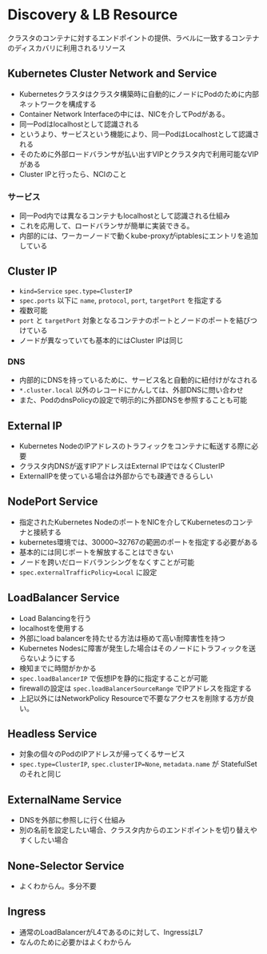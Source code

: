 # Discovery & LB Resource
クラスタのコンテナに対するエンドポイントの提供、ラベルに一致するコンテナのディスカバリに利用されるリソース

## Kubernetes Cluster Network and Service
 * Kubernetesクラスタはクラスタ構築時に自動的にノードにPodのために内部ネットワークを構成する
 * Container Network Interfaceの中には、NICを介してPodがある。
 * 同一Podはlocalhostとして認識される
 * というより、サービスという機能により、同一PodはLocalhostとして認識される
 * そのために外部ロードバランサが払い出すVIPとクラスタ内で利用可能なVIPがある
 * Cluster IPと行ったら、NCIのこと

### サービス
* 同一Pod内では異なるコンテナもlocalhostとして認識される仕組み
* これを応用して、ロードバランサが簡単に実装できる。
* 内部的には、ワーカーノードで動くkube-proxyがiptablesにエントリを追加している
 
## Cluster IP
* `kind=Service` `spec.type=ClusterIP`
* `spec.ports` 以下に `name`, `protocol`, `port`, `targetPort` を指定する
* 複数可能
* `port` と `targetPort` 対象となるコンテナのポートとノードのポートを結びつけている
* ノードが異なっていても基本的にはCluster IPは同じ

### DNS
* 内部的にDNSを持っているために、サービス名と自動的に紐付けがなされる
* `*.cluster.local` 以外のレコードにかんしては、外部DNSに問い合わせ
* また、PodのdnsPolicyの設定で明示的に外部DNSを参照することも可能

## External IP
* Kubernetes NodeのIPアドレスのトラフィックをコンテナに転送する際に必要
* クラスタ内DNSが返すIPアドレスはExternal IPではなくClusterIP
* ExternalIPを使っている場合は外部からでも疎通できるらしい

## NodePort Service
* 指定されたKubernetes NodeのポートをNICを介してKubernetesのコンテナと接続する
* kubernetes環境では、30000~32767の範囲のポートを指定する必要がある
* 基本的には同じポートを解放することはできない
* ノードを跨いだロードバランシングをなくすことが可能
* `spec.externalTrafficPolicy=Local` に設定

## LoadBalancer Service
* Load Balancingを行う
* localhostを使用する
* 外部にload balancerを持たせる方法は極めて高い耐障害性を持つ
* Kubernetes Nodesに障害が発生した場合はそのノードにトラフィックを送らないようにする
* 検知までに時間がかかる
* `spec.loadBalancerIP` で仮想IPを静的に指定することが可能
* firewallの設定は `spec.loadBalancerSourceRange` でIPアドレスを指定する
* 上記以外にはNetworkPolicy Resourceで不要なアクセスを削除する方が良い。

## Headless Service
* 対象の個々のPodのIPアドレスが帰ってくるサービス
* `spec.type=ClusterIP`, `spec.clusterIP=None`, `metadata.name` が StatefulSetのそれと同じ

## ExternalName Service
* DNSを外部に参照しに行く仕組み
* 別の名前を設定したい場合、クラスタ内からのエンドポイントを切り替えやすくしたい場合

## None-Selector Service
* よくわからん。多分不要

## Ingress
* 通常のLoadBalancerがL4であるのに対して、IngressはL7
* なんのために必要かはよくわからん
